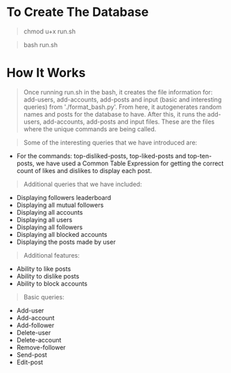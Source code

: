 # To Create The Database

> chmod u+x run.sh

> bash run.sh

# How It Works
> Once running run.sh in the bash, 
it creates the file information for:
add-users, add-accounts, add-posts and input (basic and interesting queries) from './format_bash.py'.
From here, it autogenerates random names and posts for the database to have. After this, it runs the add-users, add-accounts, add-posts and input files. These are the files where the unique commands are being called.

> Some of the interesting queries that we have introduced are:
- For the commands: top-disliked-posts, top-liked-posts and top-ten-posts, we have used a Common Table Expression for getting the correct count of likes and dislikes to display each post.

> Additional queries that we have included:
- Displaying followers leaderboard
- Displaying all mutual followers
- Displaying all accounts
- Displaying all users
- Displaying all followers
- Displaying all blocked accounts
- Displaying the posts made by user

> Additional features:
- Ability to like posts
- Ability to dislike posts
- Ability to block accounts

> Basic queries:
- Add-user
- Add-account
- Add-follower
- Delete-user
- Delete-account
- Remove-follower
- Send-post
- Edit-post
